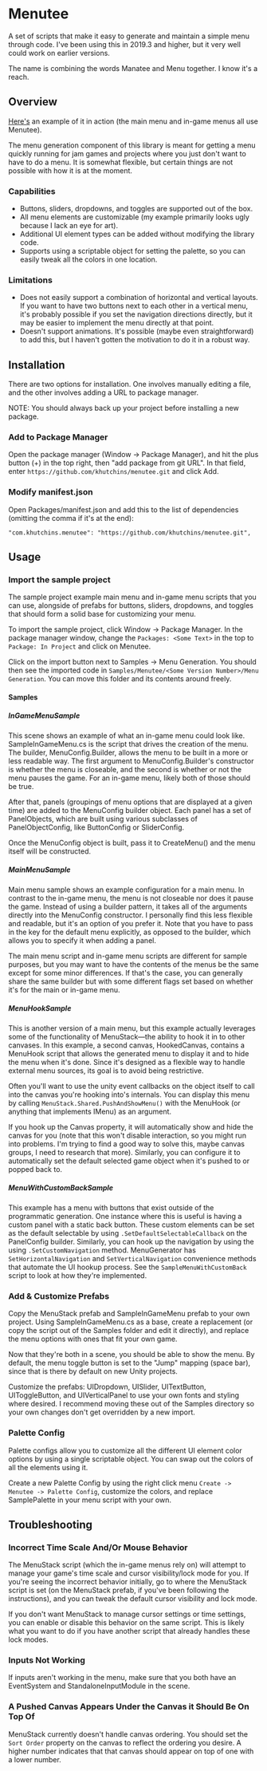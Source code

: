 # Menutee

A set of scripts that make it easy to generate and maintain a simple menu through code. I've been using this in 2019.3 and higher, but it very well could work on earlier versions. 

The name is combining the words Manatee and Menu together. I know it's a reach.

## Overview

[Here's](https://khutchins.itch.io/the-abyss-of-dastroreth) an example of it in action (the main menu and in-game menus all use Menutee).

The menu generation component of this library is meant for getting a menu quickly running for jam games and projects where you just don't want to have to do a menu. It is somewhat flexible, but certain things are not possible with how it is at the moment.

### Capabilities

* Buttons, sliders, dropdowns, and toggles are supported out of the box.
* All menu elements are customizable (my example primarily looks ugly because I lack an eye for art).
* Additional UI element types can be added without modifying the library code.
* Supports using a scriptable object for setting the palette, so you can easily tweak all the colors in one location.

### Limitations

* Does not easily support a combination of horizontal and vertical layouts. If you want to have two buttons next to each other in a vertical menu, it's probably possible if you set the navigation directions directly, but it may be easier to implement the menu directly at that point.
* Doesn't support animations. It's possible (maybe even straightforward) to add this, but I haven't gotten the motivation to do it in a robust way.

## Installation

There are two options for installation. One involves manually editing a file, and the other involves adding a URL to package manager.

NOTE: You should always back up your project before installing a new package.

### Add to Package Manager

Open the package manager (Window -> Package Manager), and hit the plus button (+) in the top right, then "add package from git URL". In that field, enter `https://github.com/khutchins/menutee.git` and click Add.

### Modify manifest.json

Open Packages/manifest.json and add this to the list of dependencies (omitting the comma if it's at the end):

```
"com.khutchins.menutee": "https://github.com/khutchins/menutee.git",
```

## Usage

### Import the sample project

The sample project example main menu and in-game menu scripts that you can use, alongside of prefabs for buttons, sliders, dropdowns, and toggles that should form a solid base for customizing your menu.

To import the sample project, click Window -> Package Manager. In the package manager window, change the `Packages: <Some Text>` in the top to `Package: In Project` and click on Menutee.

Click on the import button next  to Samples -> Menu Generation. You should then see the imported code in `Samples/Menutee/<Some Version Number>/Menu Generation`. You can move this folder and its contents around freely.


#### Samples

##### InGameMenuSample

This scene shows an example of what an in-game menu could look like. SampleInGameMenu.cs is the script that drives the creation of the menu. The builder, MenuConfig.Builder, allows the menu to be built in a more or less readable way. The first argument to MenuConfig.Builder's constructor is whether the menu is closeable, and the second is whether or not the menu pauses the game. For an in-game menu, likely both of those should be true.

After that, panels (groupings of menu options that are displayed at a given time) are added to the MenuConfig builder object. Each panel has a set of PanelObjects, which are built using various subclasses of PanelObjectConfig, like ButtonConfig or SliderConfig.

Once the MenuConfig object is built, pass it to CreateMenu() and the menu itself will be constructed.

##### MainMenuSample

Main menu sample shows an example configuration for a main menu. In contrast to the in-game menu, the menu is not closeable nor does it pause the game. Instead of using a builder pattern, it takes all of the arguments directly into the MenuConfig constructor. I personally find this less flexible and readable, but it's an option of you prefer it. Note that you have to pass in the key for the default menu explicitly, as opposed to the builder, which allows you to specify it when adding a panel.

The main menu script and in-game menu scripts are different for sample purposes, but you may want to have the contents of the menus be the same except for some minor differences. If that's the case, you can generally share the same builder but with some different flags set based on whether it's for the main or in-game menu.

##### MenuHookSample

This is another version of a main menu, but this example actually leverages some of the functionality of MenuStack—the ability to hook it in to other canvases. In this example, a second canvas, HookedCanvas, contains a MenuHook script that allows the generated menu to display it and to hide the menu when it's done. Since it's designed as a flexible way to handle external menu sources, its goal is to avoid being restrictive.

Often you'll want to use the unity event callbacks on the object itself to call into the canvas you're hooking into's internals. You can display this menu by calling `MenuStack.Shared.PushAndShowMenu()` with the MenuHook (or anything that implements IMenu) as an argument.

If you hook up the Canvas property, it will automatically show and hide the canvas for you (note that this won't disable interaction, so you might run into problems. I'm trying to find a good way to solve this, maybe canvas groups, I need to research that more). Similarly, you can configure it to automatically set the default selected game object when it's pushed to or popped back to.

##### MenuWithCustomBackSample

This example has a menu with buttons that exist outside of the programmatic generation. One instance where this is useful is having a custom panel with a static back button. These custom elements can be set as the default selectable by using `.SetDefaultSelectableCallback` on the PanelConfig builder. Similarly, you can hook up the navigation by using the using `.SetCustomNavigation` method. MenuGenerator has `SetHorizontalNavigation` and `SetVerticalNavigation` convenience methods that automate the UI hookup process. See the `SampleMenuWithCustomBack` script to look at how they're implemented.

### Add & Customize Prefabs

Copy the MenuStack prefab and SampleInGameMenu prefab to your own project. Using SampleInGameMenu.cs as a base, create a replacement (or copy the script out of the Samples folder and edit it directly), and replace the menu options with ones that fit your own game.

Now that they're both in a scene, you should be able to show the menu. By default, the menu toggle button is set to the "Jump" mapping (space bar), since that is there by default on new Unity projects.

Customize the prefabs: UIDropdown, UISlider, UITextButton, UIToggleButton, and UIVerticalPanel to use your own fonts and styling where desired. I recommend moving these out of the Samples directory so your own changes don't get overridden by a new import.

### Palette Config

Palette configs allow you to customize all the different UI element color options by using a single scriptable object. You can swap out the colors of all the elements using it.

Create a new Palette Config by using the right click menu `Create -> Menutee -> Palette Config`, customize the colors, and replace SamplePalette in your menu script with your own.

## Troubleshooting

### Incorrect Time Scale And/Or Mouse Behavior

The MenuStack script (which the in-game menus rely on) will attempt to manage your game's time scale and cursor visibility/lock mode for you. If you're seeing the incorrect behavior initially, go to where the MenuStack script is set (on the MenuStack prefab, if you've been following the instructions), and you can tweak the default cursor visibility and lock mode.

If you don't want MenuStack to manage cursor settings or time settings, you can enable or disable this behavior on the same script. This is likely what you want to do if you have another script that already handles these lock modes.

### Inputs Not Working

If inputs aren't working in the menu, make sure that you both have an EventSystem and StandaloneInputModule in the scene.

### A Pushed Canvas Appears Under the Canvas it Should Be On Top Of

MenuStack currently doesn't handle canvas ordering. You should set the `Sort Order` property on the canvas to reflect the ordering you desire. A higher number indicates that that canvas should appear on top of one with a lower number.